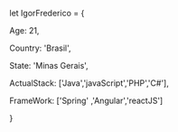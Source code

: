 let IgorFrederico = {

Age: 21,

Country: 'Brasil',

State: 'Minas Gerais',

ActualStack: ['Java','javaScript','PHP','C#'],

FrameWork: ['Spring' ,'Angular','reactJS']

}

